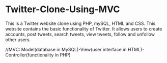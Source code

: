 # Twitter-Clone-Using-MVC
This is a Twitter website clone using PHP, mySQL, HTML and CSS. This website contains the basic functionality of Twitter. It allows users to create accounts, post tweets, search tweets, view tweets, follow and unfollow other users. 

//MVC: Model(database in MySQL)-View(user interface in HTML)-Controller(functionality in PHP)
